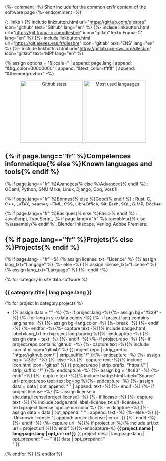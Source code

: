 {%- comment -%}
  Short include fot the common en/fr content of the software page
{%- endcomment -%}

{: .links }
{% include linkbutton.html url="https://github.com/dlesbre" icon="github" text="Github" lang="en" %}
{%- include linkbutton.html url="https://git.frama-c.com/dlesbre" icon="gitlab" text='Frama-C' lang="en" %}
{%- include linkbutton.html url="https://git.eleves.ens.fr/dlesbre" icon="gitlab" text='ENS' lang="en" %}
{%- include linkbutton.html url="https://gitlab.mpi-sws.org/dlesbre" icon="gitlab" text='MPI' lang="en" %}

{% assign options = "&locale=" | append: page.lang
                  | append: "&bg_color=00000000"
                  | append: "&text_color=ffffff"
                  | append: "&theme=gruvbox" -%}

<div style="text-align: center;">
  <a href="https://github.com/anuraghazra/github-readme-stats">
    <img height=200 title="Github stats" alt="Github stats" class="dark-transparent"
         src="https://github-readme-stats.vercel.app/api?username=dlesbre&hide_rank=true&show_icons=true&include_all_commits=true{{ options }}" />
  </a>
  <a href="https://github.com/anuraghazra/github-readme-stats">
    <img height=200 title="Most used languages" alt="Most used languages" class="dark-transparent"
         src="https://github-readme-stats.vercel.app/api/top-langs/?username=dlesbre&layout=compact&hide=Haskell{{ options }}" />
  </a>
</div>

## {% if page.lang=="fr" %}Compétences informatique{% else %}Known languages and tools{% endif %}

{% if page.lang=="fr" %}Avancées{% else %}Advanced{% endif %}
: OCaml, Python, GNU Make, Linux, Django, Coq, Voss II.

{% if page.lang=="fr" %}Bonnes{% else %}Good{% endif %}
: Rust, C, C++, LaTeX, beamer, HTML, CSS, LibreOffice, Git, Bash, SQL, GIMP, Docker.

{% if page.lang=="fr" %}Basiques{% else %}Basic{% endif %}
: JavaScript, TypeScript, {% if page.lang=="fr" %}assembleur{% else %}assembly{% endif %}, Blender Inkscape, Verilog, Adobe Premiere.

## {% if page.lang=="fr" %}Projets{% else %}Projects{% endif %}

{% if page.lang=="fr" -%}
  {% assign license_txt="Licence" %}
  {% assign lang_txt="Langage" %}
{%- else -%}
  {% assign license_txt="License" %}
  {% assign lang_txt="Language" %}
{%- endif -%}

{% for category in site.data.software %}
### {{ category.title | lang:page.lang }}

{% for project in category.projects %}
- {% assign data = "" -%}
{%- if project.lang -%}
  {%- assign bg="#339" -%}
  {%- for lang in site.data.colors -%}
    {%- if project.lang contains lang.name -%}
      {%- assign bg=lang.color -%}
      {%- break -%}
    {%- endif -%}
  {%- endfor -%}
  {%- capture text -%}{% include badge.html label=lang_txt text=project.lang bg=bg %}{%- endcapture -%}
  {%- assign data = text -%}
{%- endif -%}
{%- if project.repo -%}
  {%- if project.repo contains 'github' -%}
    {%- capture text -%}{% include icon.html icon="github" %} {{  project.repo | strip_prefix: "https://github.com/" | strip_suffix:"/" }}{%- endcapture -%}
    {%- assign bg = "#33c" -%}
  {%- else -%}
    {%- capture text -%}{% include icon.html icon="gitlab" %} {{  project.repo | strip_prefix: "https://" | strip_suffix: "/" }}{%- endcapture -%}
    {%- assign bg = "#c83" -%}
  {%- endif -%}
  {%- capture text -%}{% include badge.html label="Source" url=project.repo text=text bg=bg %}{%- endcapture -%}
{%-   assign data = data | opt_append: " " | append: text -%}
{%- endif -%}
{%- if project.license -%}
{%-   assign license = site.data.license[project.license] -%}
{%-   if license -%}
      {%- capture text -%}
      {% include badge.html label=license_txt url=license.url text=project.license bg=license.color %}
      {%- endcapture -%}
{%-     assign data = data | opt_append: " " | append: text -%}
{%-   else -%}
{{-     'Unknown license: ' | append: project.license | error -}}
{%-   endif -%}
{%- endif -%}
{%- capture url -%}{% if project.url %}{% include url.txt url = project.url %}{% endif %}{%-endcapture-%}
**{{ project.name | lang:page.lang | opt_url: url }}** {{ project.desc | lang:page.lang | opt_prepend: " &mdash; " }}{{ data | opt_prepend: "<br>" }}

{% endfor %}
{% endfor %}
